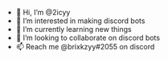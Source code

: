 - 👋 Hi, I’m @2icyy
- 👀 I’m interested in making discord bots
- 🌱 I’m currently learning new things
- 💞️ I’m looking to collaborate on discord bots
- 📫 Reach me @brixkzyy#2055 on discord

<!---
2icyy/2icyy is a ✨ special ✨ repository because its `README.md` (this file) appears on your GitHub profile.
You can click the Preview link to take a look at your changes.
--->
